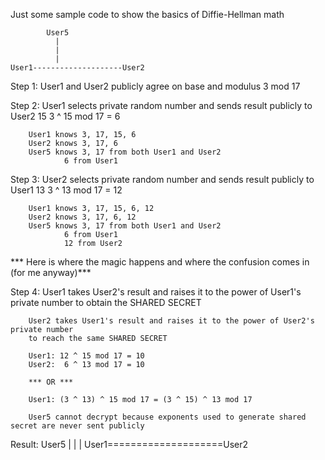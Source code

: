 Just some sample code to show the basics of Diffie-Hellman math

			User5
			  |
			  |
			  |
	User1--------------------User2
	
Step 1: User1 and User2 publicly agree on base and modulus
		3 mod 17
		
Step 2: User1 selects private random number and sends result publicly to User2
		15
		3 ^ 15 mod 17 = 6
		
		User1 knows 3, 17, 15, 6
		User2 knows 3, 17, 6
		User5 knows 3, 17 from both User1 and User2
				6 from User1
		
Step 3: User2 selects private random number and sends result publicly to User1
		13
		3 ^ 13 mod 17 = 12
		
		User1 knows 3, 17, 15, 6, 12
		User2 knows 3, 17, 6, 12
		User5 knows 3, 17 from both User1 and User2
				6 from User1
				12 from User2
		
*** Here is where the magic happens and where the confusion comes in (for me anyway)***
		
Step 4: User1 takes User2's result and raises it to the power of User1's private number
		to obtain the SHARED SECRET 

		User2 takes User1's result and raises it to the power of User2's private number
		to reach the same SHARED SECRET
		
		User1: 12 ^ 15 mod 17 = 10
		User2:  6 ^ 13 mod 17 = 10
		
		*** OR ***
		
		User1: (3 ^ 13) ^ 15 mod 17 = (3 ^ 15) ^ 13 mod 17
		
		User5 cannot decrypt because exponents used to generate shared secret are never sent publicly 
		
Result: 
		User5
		  |
		  |
		  |
	User1====================User2
		
		

